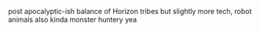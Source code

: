 post apocalyptic-ish
balance of Horizon tribes but slightly more tech, robot animals
also kinda monster huntery 
yea